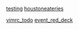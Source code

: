 [testing](testing)
[houstoneateries](houstoneateries)

[vimrc_todo](vimrc_todo)
[event_red_deck](event_red_deck)

